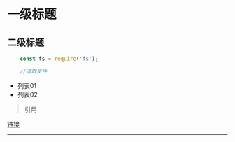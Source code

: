 # 一级标题

## 二级标题

```javascript
    const fs = require('fs');

    //读取文件
```

- 列表01
- 列表02

> 引用

[链接](http://4399.com)

---
